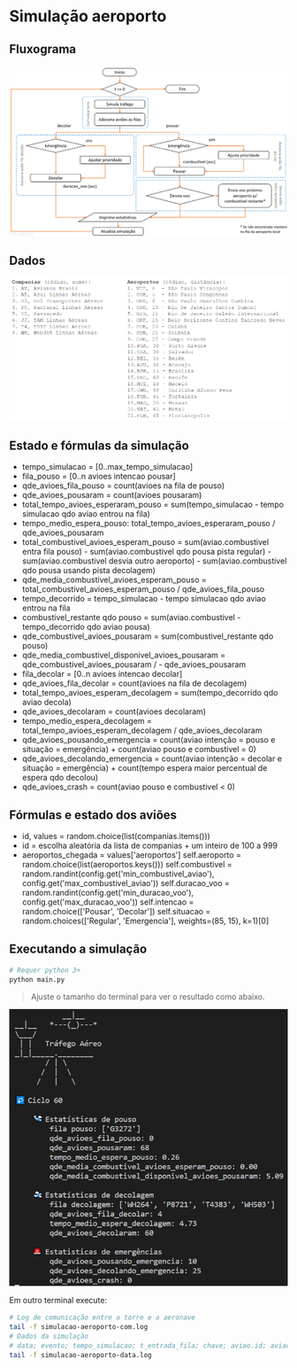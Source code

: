 # Simulação aeroporto

## Fluxograma

![fluxograma](fluxograma.png)

## Dados

![dados](dados.png)

## Estado e fórmulas da simulação

- tempo_simulacao = [0..max_tempo_simulacao]
- fila_pouso = [0..n avioes intencao pousar]
- qde_avioes_fila_pouso = count(avioes na fila de pouso)
- qde_avioes_pousaram = count(avioes pousaram)
- total_tempo_avioes_esperaram_pouso = sum(tempo_simulacao - tempo simulacao qdo aviao entrou na fila)
- tempo_medio_espera_pouso: total_tempo_avioes_esperaram_pouso / qde_avioes_pousaram
- total_combustivel_avioes_esperam_pouso = sum(aviao.combustivel entra fila pouso) - sum(aviao.combustivel qdo pousa pista regular) - sum(aviao.combustivel desvia outro aeroporto) - sum(aviao.combustivel qdo pousa usando pista decolagem)
- qde_media_combustivel_avioes_esperam_pouso = total_combustivel_avioes_esperam_pouso / qde_avioes_fila_pouso
- tempo_decorrido = tempo_simulacao - tempo simulacao qdo aviao entrou na fila
- combustivel_restante qdo pouso = sum(aviao.combustivel - tempo_decorrido qdo aviao pousa)
- qde_combustivel_avioes_pousaram = sum(combustivel_restante qdo pouso)
- qde_media_combustivel_disponivel_avioes_pousaram = qde_combustivel_avioes_pousaram / - qde_avioes_pousaram
- fila_decolar = [0..n avioes intencao decolar]
- qde_avioes_fila_decolar = count(avioes na fila de decolagem)
- total_tempo_avioes_esperam_decolagem = sum(tempo_decorrido qdo aviao decola)
- qde_avioes_decolaram = count(avioes decolaram)
- tempo_medio_espera_decolagem = total_tempo_avioes_esperam_decolagem / qde_avioes_decolaram
- qde_avioes_pousando_emergencia = count(aviao intenção = pouso e situação = emergência) + count(aviao pouso e combustivel = 0)
- qde_avioes_decolando_emergencia = count(aviao intenção = decolar e situação = emergência) + count(tempo espera maior percentual de espera qdo decolou)
- qde_avioes_crash = count(aviao pouso e combustivel < 0)

## Fórmulas e estado dos aviões

- id, values = random.choice(list(companias.items()))
- id = escolha aleatória da lista de companias + um inteiro de 100 a 999
- aeroportos_chegada = values['aeroportos']
self.aeroporto = random.choice(list(aeroportos.keys()))
self.combustivel = random.randint(config.get('min_combustivel_aviao'), config.get('max_combustivel_aviao'))
self.duracao_voo = random.randint(config.get('min_duracao_voo'), config.get('max_duracao_voo'))
self.intencao = random.choice(['Pousar', 'Decolar'])
self.situacao = random.choices(['Regular', 'Emergencia'], weights=(85, 15), k=1)[0]

## Executando a simulação

```bash
# Requer python 3+
python main.py
```

> Ajuste o tamanho do terminal para ver o resultado como abaixo.

![execução](execucao.png)

Em outro terminal execute:

```bash
# Log de comunicação entre a torre e a aeronave
tail -f simulacao-aeroporto-com.log
# Dados da simulação
# data; evento; tempo_simulacao; t_entrada_fila; chave; aviao.id; aviao.combustivel; aviao.situacao;aviao.duracao_voo
tail -f simulacao-aeroporto-data.log
```
